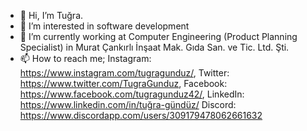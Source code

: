 - 👋 Hi, I’m Tuğra.
- 👀 I’m interested in software development
- 🌱 I’m currently working at Computer Engineering (Product Planning Specialist) in Murat Çankırlı İnşaat Mak. Gıda San. ve Tic. Ltd. Şti. 
- 📫 How to reach me;
  Instagram: https://www.instagram.com/tugragunduz/,
  Twitter:   https://www.twitter.com/TugraGunduz,
  Facebook:  https://www.facebook.com/tugragunduz42/,
  LinkedIn:  https://www.linkedin.com/in/tuğra-gündüz/
  Discord:   https://www.discordapp.com/users/309179478062661632
